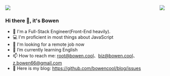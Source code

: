 <div>
<img src="https://github-readme-stats.vercel.app/api?username=bowencool&show_icons=true&count_private=true">
<img align="right" src="https://github-readme-stats.vercel.app/api/top-langs/?username=bowencool">
</div>

### Hi there 👋, it's Bowen

<!-- - 🔭 I'm working in Hangzhou now -->
- 🦄 I'm a Full-Stack Engineer(Front-End heavily).
- 💻 I'm proficient in most things about JavaScript
- 🔭 I'm looking for a remote job now
- 🌱 I’m currently learning English
- 📫 How to reach me: <root@bowen.cool>、<biz@bowen.cool>、<z.bowen66@gmail.com>
- 🔗 Here is my blog: <https://github.com/bowencool/blog/issues>

<!-- - 😄 Pronouns: ... -->
<!-- - 👯 I’m looking to collaborate on ... -->
<!-- - 🤔 I’m looking for help with ... -->
<!-- - 💬 Ask me about ... -->
<!--
[![Readme Card](https://github-readme-stats.vercel.app/api/pin/?username=anuraghazra&repo=github-readme-stats)](https://github.com/anuraghazra/github-readme-stats)
-->
